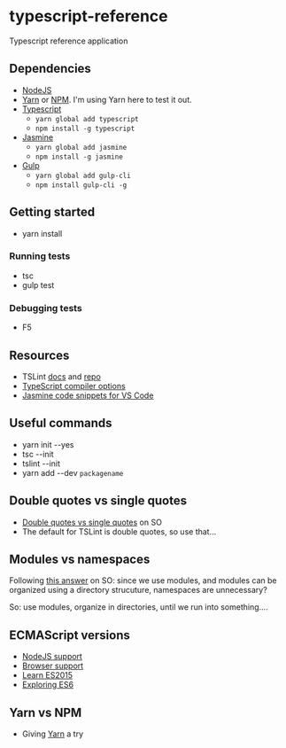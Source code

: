 # typescript-reference

Typescript reference application

## Dependencies

- [NodeJS](https://nodejs.org/en/)
- [Yarn](https://yarnpkg.com/en/docs) or [NPM](https://www.npmjs.com/). I'm using Yarn here to test it out.
- [Typescript](https://www.typescriptlang.org/index.html)
    - `yarn global add typescript`
    - `npm install -g typescript`
- [Jasmine](https://jasmine.github.io/setup/nodejs.html)
    - `yarn global add jasmine`
    - `npm install -g jasmine`
- [Gulp](https://gulpjs.com/)
    - `yarn global add gulp-cli`
    - `npm install gulp-cli -g`

## Getting started

- yarn install

### Running tests

- tsc
- gulp test

### Debugging tests

- F5

## Resources

- TSLint [docs](https://palantir.github.io/tslint/) and [repo](https://github.com/palantir/tslint)
- [TypeScript compiler options](https://www.typescriptlang.org/docs/handbook/compiler-options.html)
- [Jasmine code snippets for VS Code](https://marketplace.visualstudio.com/items?itemName=xabikos.JasmineSnippets)

## Useful commands

- yarn init --yes
- tsc --init
- tslint --init
- yarn add --dev `packagename`

## Double quotes vs single quotes

- [Double quotes vs single quotes](https://stackoverflow.com/questions/242813/when-to-use-double-or-single-quotes-in-javascript) on SO
- The default for TSLint is double quotes, so use that...

## Modules vs namespaces

Following [this answer](https://stackoverflow.com/questions/30357634/how-do-i-use-namespaces-with-typescript-external-modules) on SO: since we use modules, and modules can be organized using a directory strucuture, namespaces are unnecessary?

So: use modules, organize in directories, until we run into something....

## ECMAScript versions

- [NodeJS support](http://node.green/)
- [Browser support](https://kangax.github.io/compat-table/es6/)
- [Learn ES2015](https://babeljs.io/learn-es2015/)
- [Exploring ES6](http://exploringjs.com/es6/index.html)

## Yarn vs NPM

- Giving [Yarn](https://yarnpkg.com/en/docs) a try
